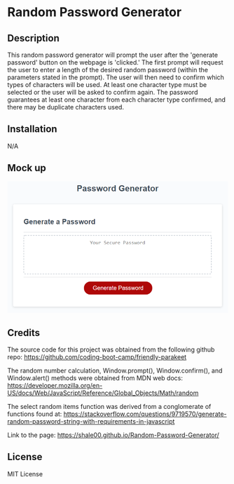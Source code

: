 # Random Password Generator

## Description

This random password generator will prompt the user after the 'generate password' button on the webpage is 'clicked.' The first prompt will request the user to enter a length of the desired random password (within the parameters stated in the prompt). The user will then need to confirm which types of characters will be used. At least one character type must be selected or the user will be asked to confirm again. The password guarantees at least one character from each character type confirmed, and there may be duplicate characters used.


## Installation

N/A

## Mock up

![The Password Generator application displays a red button to "Generate Password".](./Assets/03-javascript-homework-demo.png)

## Credits

The source code for this project was obtained from the following github repo: https://github.com/coding-boot-camp/friendly-parakeet

The random number calculation, Window.prompt(), Window.confirm(), and Window.alert() methods were obtained from MDN web docs: https://developer.mozilla.org/en-US/docs/Web/JavaScript/Reference/Global_Objects/Math/random

The select random items function was derived from a conglomerate of functions found at: https://stackoverflow.com/questions/9719570/generate-random-password-string-with-requirements-in-javascript


Link to the page: https://shale00.github.io/Random-Password-Generator/

## License

MIT License
